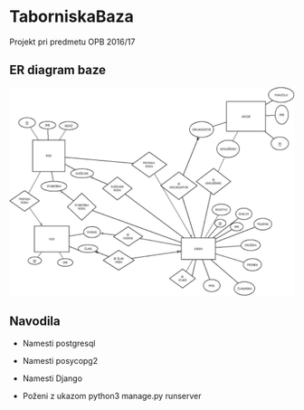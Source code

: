 # TaborniskaBaza
Projekt pri predmetu OPB 2016/17


## ER diagram baze
![ER diagram](/slike/ER_diagram.jpg)


## Navodila

* Namesti postgresql
* Namesti posycopg2
* Namesti Django 

* Poženi z ukazom python3 manage.py runserver
